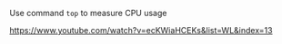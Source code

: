 Use command `top` to measure CPU usage

https://www.youtube.com/watch?v=ecKWiaHCEKs&list=WL&index=13